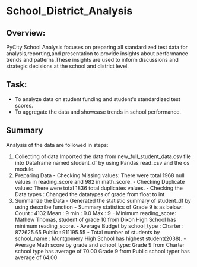 # School_District_Analysis
## Overview:
  PyCity School Analysis focuses on preparing all standardized test data for analysis,reporting,and presentation to provide insights about performance trends and patterns.These insights are used to inform discussions and strategic decisions at the school and district level.
  
## Task:
- To analyze data on student funding and student's standardized test scores.
- To aggregate the data and showcase trends in school performance.

## Summary
  Analysis of the data are followed in steps:
  1. Collecting of data
    Imported the data from new_full_student_data.csv file into Dataframe named student_df by using Pandas read_csv and the os module.
  2. Preparing Data
    - Checking Missing values: There were total 1968 null values in reading_score and 982 in math_score.
    - Checking Duplicate values: There were total 1836 total duplicates values.
    - Checking the Data types : Changed the datatypes of grade from float to int
  3. Summarize the Data
    - Generated the statistic summary of student_df by using describe function
    - Summary statistics of Grade 9 is as below:
      Count : 4132
      Mean : 9
      min : 9.0
      Max : 9
    - Minimum reading_score: Mathew Thomas, student of grade 10 from Dixon High School has minimum reading_score.
    - Average Budget by school_type :
      Charter : 872625.65
      Public : 911195.55
    - Total number of students by school_name : Montgomery High School has highest student(2038).
    - Average Math score by grade and school_type:
      Grade 9 from Charter school type has average of 70.00 
      Grade 9 from Public school typer has average of 64.00
